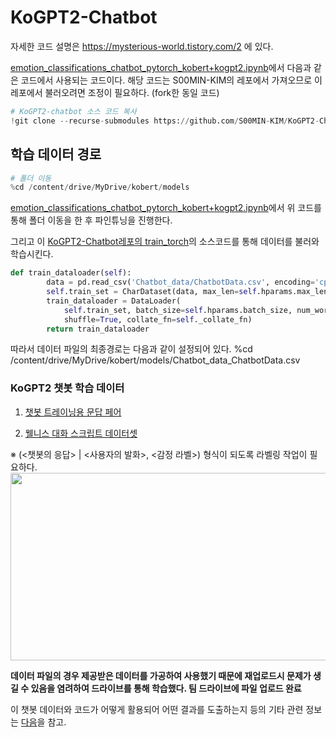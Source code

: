 # KoGPT2-Chatbot
자세한 코드 설명은 https://mysterious-world.tistory.com/2 에 있다. 

[emotion_classifications_chatbot_pytorch_kobert+kogpt2.ipynb](https://github.com/Nicer-since-2021/multiclass-emotion-classification-using-KoBERT/blob/main/S00MIN-KIM/emotion_classifications_chatbot_pytorch_kobert%2Bkogpt2.ipynb)에서 다음과 같은 코드에서 사용되는 코드이다. 
해당 코드는 S00MIN-KIM의 레포에서 가져오므로 이 레포에서 불러오려면 조정이 필요하다. (fork한 동일 코드)

```Python
# KoGPT2-chatbot 소스 코드 복사
!git clone --recurse-submodules https://github.com/S00MIN-KIM/KoGPT2-Chatbot.git
```

## 학습 데이터 경로
```Python
# 폴더 이동
%cd /content/drive/MyDrive/kobert/models
```
[emotion_classifications_chatbot_pytorch_kobert+kogpt2.ipynb](https://github.com/Nicer-since-2021/multiclass-emotion-classification-using-KoBERT/blob/main/S00MIN-KIM/emotion_classifications_chatbot_pytorch_kobert%2Bkogpt2.ipynb)에서 위 코드를 통해 폴더 이동을 한 후 파인튜닝을 진행한다. 

그리고 이 [KoGPT2-Chatbot레포의 train_torch](https://github.com/Nicer-since-2021/KoGPT2-Chatbot/blob/main/train_torch.py)의 소스코드를 통해 데이터를 불러와 학습시킨다. 
```Python
def train_dataloader(self):
        data = pd.read_csv('Chatbot_data/ChatbotData.csv', encoding='cp949')
        self.train_set = CharDataset(data, max_len=self.hparams.max_len)
        train_dataloader = DataLoader(
            self.train_set, batch_size=self.hparams.batch_size, num_workers=2,
            shuffle=True, collate_fn=self._collate_fn)
        return train_dataloader
```
따라서 데이터 파일의 최종경로는 다음과 같이 설정되어 있다. 
%cd /content/drive/MyDrive/kobert/models/Chatbot_data_ChatbotData.csv

### KoGPT2 챗봇 학습 데이터
1. [챗봇 트레이닝용 문답 페어](https://github.com/songys/Chatbot_data)

2. [웰니스 대화 스크립트 데이터셋](https://aihub.or.kr/opendata/keti-data/recognition-laguage/KETI-02-006)
  
  ※ (<챗봇의 응답> | <사용자의 발화>, <감정 라벨>) 형식이 되도록 라벨링 작업이 필요하다.
<img src="https://user-images.githubusercontent.com/68471619/145357192-bf3639a2-a33d-4db0-93c7-3efc9780db4f.png" width="800" height="300"/>

**데이터 파일의 경우 제공받은 데이터를 가공하여 사용했기 때문에 재업로드시 문제가 생길 수 있음을 염려하여 드라이브를 통해 학습했다. 팀 드라이브에 파일 업로드 완료**

이 챗봇 데이터와 코드가 어떻게 활용되어 어떤 결과를 도출하는지 등의 기타 관련 정보는 [다음](https://github.com/Nicer-since-2021/multiclass-emotion-classification-using-KoBERT/tree/main/S00MIN-KIM)을 참고.
